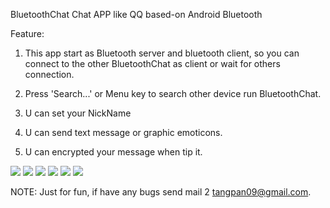 BluetoothChat
Chat APP like QQ based-on Android Bluetooth 

Feature:
1. This app start as Bluetooth server and bluetooth client, so you can connect
   to the other BluetoothChat as client or wait for others connection.

2. Press 'Search...' or Menu key to search other device run BluetoothChat.

3. U can set your NickName

4. U can send text message or graphic emoticons.

5. U can encrypted your message when tip it.


![](http://img.blog.csdn.net/20140807101001087?watermark/2/text/aHR0cDovL2Jsb2cuY3Nkbi5uZXQvbXJfcmFwdG9y/font/5a6L5L2T/fontsize/400/fill/I0JBQkFCMA==/dissolve/70/gravity/Center)
![](http://img.blog.csdn.net/20140807101029324?watermark/2/text/aHR0cDovL2Jsb2cuY3Nkbi5uZXQvbXJfcmFwdG9y/font/5a6L5L2T/fontsize/400/fill/I0JBQkFCMA==/dissolve/70/gravity/Center)
![](http://img.blog.csdn.net/20140807101123409?watermark/2/text/aHR0cDovL2Jsb2cuY3Nkbi5uZXQvbXJfcmFwdG9y/font/5a6L5L2T/fontsize/400/fill/I0JBQkFCMA==/dissolve/70/gravity/Center)
![](http://img.blog.csdn.net/20140807100930250?watermark/2/text/aHR0cDovL2Jsb2cuY3Nkbi5uZXQvbXJfcmFwdG9y/font/5a6L5L2T/fontsize/400/fill/I0JBQkFCMA==/dissolve/70/gravity/Center)
![](http://img.blog.csdn.net/20140807101253437?watermark/2/text/aHR0cDovL2Jsb2cuY3Nkbi5uZXQvbXJfcmFwdG9y/font/5a6L5L2T/fontsize/400/fill/I0JBQkFCMA==/dissolve/70/gravity/Center)
![](http://img.blog.csdn.net/20140807101313623?watermark/2/text/aHR0cDovL2Jsb2cuY3Nkbi5uZXQvbXJfcmFwdG9y/font/5a6L5L2T/fontsize/400/fill/I0JBQkFCMA==/dissolve/70/gravity/Center)

NOTE:
  Just for fun, if have any bugs send mail 2 tangpan09@gmail.com.

